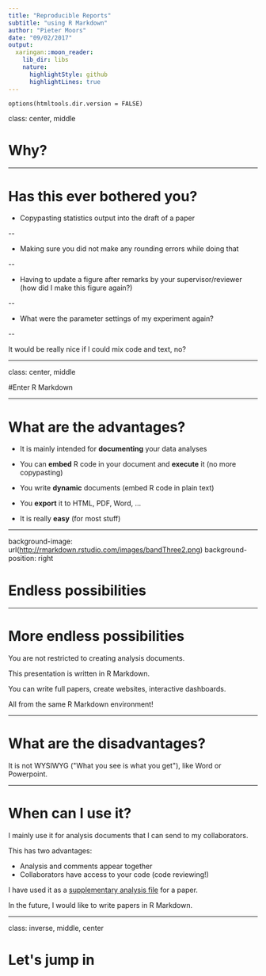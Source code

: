 ```yaml
---
title: "Reproducible Reports"
subtitle: "using R Markdown"
author: "Pieter Moors"
date: "09/02/2017"
output:
  xaringan::moon_reader:
    lib_dir: libs
    nature:
      highlightStyle: github
      highlightLines: true
---
```


```{r setup, include=FALSE}
options(htmltools.dir.version = FALSE)
```

class: center, middle

# Why?

---

# Has this ever bothered you? 

- Copypasting statistics output into the draft of a paper

--

- Making sure you did not make any rounding errors while doing that

--

- Having to update a figure after remarks by your supervisor/reviewer (how did I make this figure again?)

--

- What were the parameter settings of my experiment again? 

--

It would be really nice if I could mix code and text, no? 

---
class: center, middle

#Enter R Markdown

---

# What are the advantages?

- It is mainly intended for **documenting** your data analyses

- You can **embed** R code in your document and **execute** it (no more copypasting) 

- You write **dynamic** documents (embed R code in plain text)

- You **export** it to HTML, PDF, Word, ...  

- It is really **easy** (for most stuff)

---

background-image: url(http://rmarkdown.rstudio.com/images/bandThree2.png)
background-position: right

# Endless possibilities 

---

# More endless possibilities 

You are not restricted to creating analysis documents. 

This presentation is written in R Markdown.

You can write full papers, create websites, interactive dashboards.

All from the same R Markdown environment!

---

# What are the disadvantages? 

It is not WYSIWYG ("What you see is what you get"), like Word or Powerpoint.

---

# When can I use it? 

I mainly use it for analysis documents that I can send to my collaborators. 

This has two advantages: 

  - Analysis and comments appear together
  - Collaborators have access to your code (code reviewing!)
  
I have used it as a [supplementary analysis file](https://perswww.kuleuven.be/~u0072929/sklar_supplement.html) for a paper.

In the future, I would like to write papers in R Markdown. 

---

class: inverse, middle, center

# Let's jump in 
